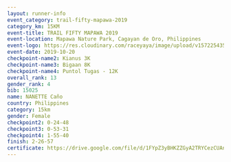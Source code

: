 ```yaml
---
layout: runner-info 
event_category: trail-fifty-mapawa-2019 
category_km: 15KM 
event-title: TRAIL FIFTY MAPAWA 2019  
event-location: Mapawa Nature Park, Cagayan de Oro, Philippines 
event-logo: https://res.cloudinary.com/raceyaya/image/upload/v1572254355/logo/trail-fifty-mapawa_fizjmb.jpg 
event-date: 2019-10-20 
checkpoint-name2: Kianus 3K 
checkpoint-name3: Bigaan 8K 
checkpoint-name4: Puntol Tugas - 12K 
overall_rank: 13
gender_rank: 4
bib: 15025
name: NANETTE Caño
country: Philippines
category: 15km
gender: Female
checkpoint2: 0-24-48
checkpoint3: 0-53-31
checkpoint4: 1-55-40
finish: 2-26-57
certificate: https://drive.google.com/file/d/1FYpZ3yBHKZZGyA2TRYCezCUAnbD2OG4K/view?usp=sharing
---
```

